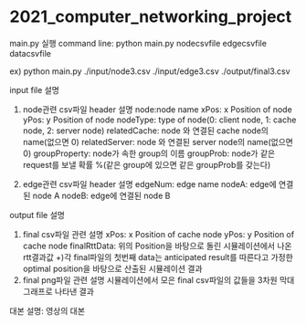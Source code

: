 # 2021_computer_networking_project

main.py 실행 command line: python main.py nodecsvfile edgecsvfile datacsvfile

ex) python main.py ./input/node3.csv ./input/edge3.csv ./output/final3.csv

input file 설명
1. node관련 csv파일 header 설명
  node:node name
  xPos: x Position of node
  yPos: y Position of node
  nodeType: type of node(0: client node, 1: cache node, 2: server node)
  relatedCache: node 와 연결된 cache node의 name(없으면 0)
  relatedServer: node 와 연결된 server node의 name(없으면 0)
  groupProperty: node가 속한 group의 이름
  groupProb: node가 같은 request를 보낼 확률 %(같은 group에 있으면 같은 groupProb를 갖는다)

2. edge관련 csv파일 header 설명
  edgeNum: edge name
  nodeA: edge에 연결된 node A
  nodeB: edge에 연결된 node B

output file 설명
1. final csv파일 관련 설명
  xPos: x Position of cache node
  yPos: y Position of cache node
  finalRttData: 위의 Position을 바탕으로 돌린 시뮬레이션에서 나온 rtt결과값
  +)각 final파일의 첫번째 data는 anticipated result를 따른다고 가정한 optimal position을 바탕으로 산출된 시뮬레이션 결과
2. final png파일 관련 설명
  시뮬레이션에서 모은 final csv파일의 값들을 3차원 막대 그래프로 나타낸 결과

대본 설명: 영상의 대본
